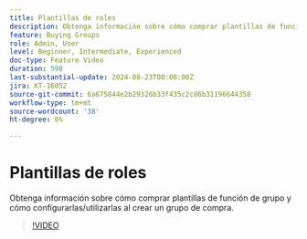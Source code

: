 ```yaml
---
title: Plantillas de roles
description: Obtenga información sobre cómo comprar plantillas de función de grupo y cómo configurarlas/utilizarlas al crear un grupo de compra.
feature: Buying Groups
role: Admin, User
level: Beginner, Intermediate, Experienced
doc-type: Feature Video
duration: 598
last-substantial-update: 2024-08-23T00:00:00Z
jira: KT-16052
source-git-commit: 6a675844e2b29326b33f435c2c86b31196644358
workflow-type: tm+mt
source-wordcount: '38'
ht-degree: 0%

---
```



# Plantillas de roles

Obtenga información sobre cómo comprar plantillas de función de grupo y cómo configurarlas/utilizarlas al crear un grupo de compra.

>[!VIDEO](https://video.tv.adobe.com/v/3453303/?learn=on&captions=spa)
